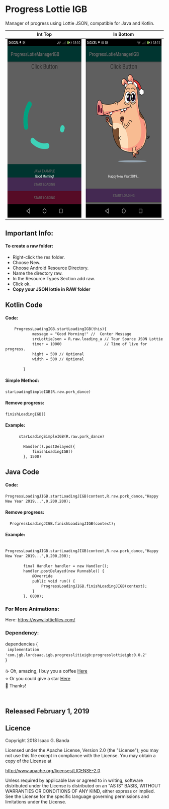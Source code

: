# Progress Lottie IGB


Manager of progress using Lottie JSON,  compatible for Java and Kotlin.

<p align="center">

|Int Top|In Bottom|
|:----:|:----:|
|<img  height="568" width="320" src="https://github.com/LordSaac/ProgressLottieIGB/blob/master/Media/Screenshot_2018-12-31-18-10-48.png">|<img  height="568" width="320" src="https://github.com/LordSaac/ProgressLottieIGB/blob/master/Media/Screenshot_2018-12-31-18-11-00.png">|
</p>

## Important Info:  
#### To create a raw folder:

- Right-click the res folder.
- Choose New.
- Choose Android Resource Directory.
- Name the directory raw.
- In the Resource Types Section add raw.
- Click ok.
- **Copy your JSON lottie in RAW folder**


## Kotlin Code

#### Code:  
```
    ProgressLoadingIGB.startLoadingIGB(this){
            message = "Good Morning!" //  Center Message
            srcLottieJson = R.raw.loading_a // Tour Source JSON Lottie
            timer = 10000                   // Time of live for progress.
            hight = 500 // Optional
            width = 500 // Optional

        }
```
#### Simple Method:  

```
starLoadingSimpleIGB(R.raw.pork_dance)

```

#### Remove progress:  

```
finishLoadingIGB()
```

#### Example:  

```
      starLoadingSimpleIGB(R.raw.pork_dance)

        Handler().postDelayed({
            finishLoadingIGB()
        }, 1500)
```
## Java Code

####  Code:
```
ProgressLoadingJIGB.startLoadingJIGB(context,R.raw.pork_dance,"Happy New Year 2019...",0,200,200);
```

#### Remove progress:  
```
  ProgressLoadingJIGB.finishLoadingJIGB(context);
```

#### Example:  
```
    ProgressLoadingJIGB.startLoadingJIGB(context,R.raw.pork_dance,"Happy New Year 2019...",0,200,200);

        final Handler handler = new Handler();
        handler.postDelayed(new Runnable() {
            @Override
            public void run() {
                ProgressLoadingJIGB.finishLoadingJIGB(context);
            }
        }, 6000);
```

### For More Animations:

Here: https://www.lottiefiles.com/

### Dependency:

dependencies {
<br>
` implementation 'com.jgb.lordsaac.igb.progresslitieigb:progresslottieigb:0.0.2'`
 <br>
}
<br>
<br>
:coffee: Oh, amazing, I buy you a coffee [Here](https://paypal.me/LordSaac?locale.x=es_XC)
<br>
:star: Or you could give a star [Here](https://github.com/LordSaac/ProgressLottieIGB)
<br>
:raised_hands: Thanks! 


<br>
<h2>Released February 1, 2019</h2>

## Licence

Copyright 2018 Isaac G. Banda

Licensed under the Apache License, Version 2.0 (the "License");
you may not use this file except in compliance with the License.
You may obtain a copy of the License at

http://www.apache.org/licenses/LICENSE-2.0

Unless required by applicable law or agreed to in writing, software
distributed under the License is distributed on an "AS IS" BASIS,
WITHOUT WARRANTIES OR CONDITIONS OF ANY KIND, either express or implied.
See the License for the specific language governing permissions and
limitations under the License.

